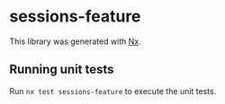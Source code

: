 # sessions-feature

This library was generated with [Nx](https://nx.dev).

## Running unit tests

Run `nx test sessions-feature` to execute the unit tests.
